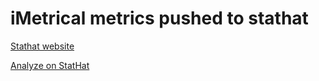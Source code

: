 # iMetrical metrics pushed to stathat

[Stathat website](https://www.stathat.com)

<script src="http://www.stathat.com/javascripts/embed.js"></script>
<script>StatHatEmbed.render({s1: 'yrFz', w: 760, h: 235});</script>
<a href="http://www.stathat.com/stats/yrFz">Analyze on StatHat</a>